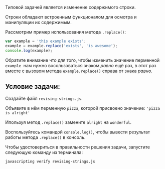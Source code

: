 Типовой задачей является изменение содержимого строки.

Строки обладают встроенным функционалом для осмотра и манипуляции их содержимым.

Рассмотрим пример использования метода `.replace()`:

```js
var example = 'this example exists';
example = example.replace('exists', 'is awesome');
console.log(example);
```

Обратите внимание что для того, чтобы изменить значение перменной `example`  нам нужно восользоваться знаком _равно_ ещё раз, в этот раз вместе с вызовом метода `example.replace()` справа от знака _равно_.

## Условие задачи:

Создайте файл `revising-strings.js`.

Объявите в нём перменную `pizza`, которой присвоено значение: `'pizza is alright'`

Ипользуя метод `.replace()` замените `alright` на `wonderful`.

Воспользуйтесь командой `console.log()`, чтобы вывести результат работы метода `.replace()` в консоль.

Чтобы удостовериться в правильности решения задачи, запустите следующую команду из терминала:

```bash
javascripting verify revising-strings.js
```
